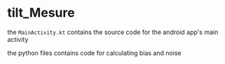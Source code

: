 # tilt_Mesure

the `MainActivity.kt` contains the source code for the android app's main activity

the python files contains code for calculating bias and noise
